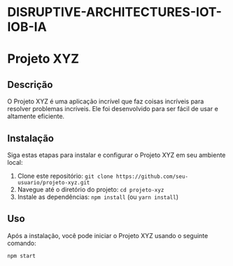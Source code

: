 # DISRUPTIVE-ARCHITECTURES-IOT-IOB-IA
# Projeto XYZ

## Descrição
O Projeto XYZ é uma aplicação incrível que faz coisas incríveis para resolver problemas incríveis. Ele foi desenvolvido para ser fácil de usar e altamente eficiente.

## Instalação
Siga estas etapas para instalar e configurar o Projeto XYZ em seu ambiente local:

1. Clone este repositório: `git clone https://github.com/seu-usuario/projeto-xyz.git`
2. Navegue até o diretório do projeto: `cd projeto-xyz`
3. Instale as dependências: `npm install` (ou `yarn install`)

## Uso
Após a instalação, você pode iniciar o Projeto XYZ usando o seguinte comando:

```bash
npm start
